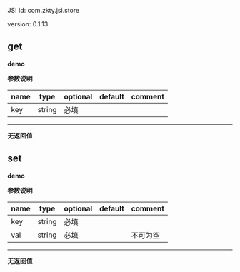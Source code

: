 

JSI Id: com.zkty.jsi.store

version: 0.1.13



## get



**demo**

	
**参数说明**

| name                        | type      | optional | default   | comment  |
| --------------------------- | --------- | -------- | --------- |--------- |
| key | string | 必填 |  |  |


---------------------
**无返回值**




## set



**demo**

	
**参数说明**

| name                        | type      | optional | default   | comment  |
| --------------------------- | --------- | -------- | --------- |--------- |
| key | string | 必填 |  |  |
| val | string | 必填 |  |  不可为空 |


---------------------
**无返回值**



    